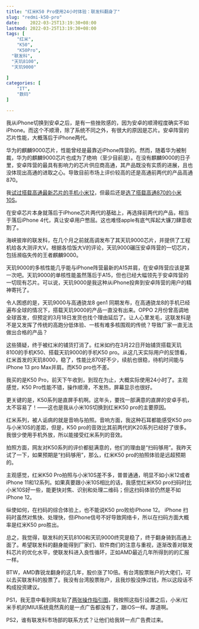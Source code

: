 ```yaml
---
title: "红米K50 Pro使用24小时体验：联发科翻身了"
slug: "redmi-k50-pro"
date:    2022-03-25T13:19:30+08:00
lastmod: 2022-03-25T13:19:30+08:00
tags: [
    "红米",
    "K50",
	"K50Pro",
  "联发科",
  "天玑8100",
  "天玑9000"

]
categories: [
    "IT",
    "数码"
]

---
```


我从iPhone切换到安卓之后，是有一些挫败感的，因为安卓的顺滑程度确实不如iPhone。而这个不顺滑，除了系统不同之外，有很大的原因是芯片。安卓阵营的芯片性能，大概落后于iPhone两代。

华为的麒麟9000芯片，性能曾经是最靠近iPhone阵营的。然而，随着华为被制裁，华为的麒麟9000芯片也成为了绝响（至少目前是）。在没有麒麟9000的日子里，安卓阵营的最具有影响力的芯片供应商高通，其产品既没有实质的进展，且也没体现出高通的进取之心。导致目前市场上评价较高的还是高通前两代的产品高通870。

我[试过搭载高通最新芯片的手机小米12](https://itlaws.cn/post/from-iphone12-to-mi12/)，但最后还是[选了搭载高通870的小米10S](https://itlaws.cn/post/from-iphone12-to-mi10s-k40/)。

在安卓芯片本身就落后于iPhone芯片两代的基础上，再选择前两代的产品，相当于落后iPhone 4代，真让安卓用户憋屈。这也难怪apple有底气挥起大镰刀肆意收割了。

海峡彼岸的联发科，在几个月之前就高调发布了其天玑9000芯片，并提供了工程机给各大测评大V。根据各恰饭大V的评论，天玑9000碾压安卓阵营的一切芯片，包括濒临失传的王者麒麟9000。

天玑9000的多核性能几乎能与iPhone阵营最新的A15并肩，在安卓阵营应该是第一次吧。天玑9000的单核性能虽然落后于A15，但也已经大幅领先于安卓阵营的一切现有芯片。可以说，天玑9000是我这种从iPhone投奔到安卓阵营的用户的精神寄托了。

令人困惑的是，天玑9000与高通骁龙8 gen1 同期发布，在高通骁龙8的手机已经遍布全球的情况下，搭载天玑9000的产品一直没有出来。OPPO 2月份曾高调地全球首发，但预定的3月18日发货也找个理由延后了。让人心里发毛，这联发科是不是又发挥了传统的高跑分低体验、一核有难多核围观的传统？导致厂家一直无法做出合格的产品？

这些猜疑，终于被红米的铺货打消了。红米如约在3月22日开始铺货搭载天玑8100的手机K50、搭载天玑9000的手机K50 pro。从这几天实际用户的反馈看，红米首发的天玑8000，稳了，性能比870好不少，续航也很稳，待机时间能与iPhone 13 pro Max并肩。而K50 pro也不差。

我买的是K50 Pro，前天下午收到，到现在为止，大概实际使用24小时了。主观感觉，K50 Pro性能不错，操作顺滑，不发热，屏幕显示也很好。

更关键的是，K50系列是直屏手机啊。这年头，要找一部满意的直屏的安卓手机，太不容易了！——这也是我从小米10S切换到红米K50 pro的主要原因。

红米系列，被人诟病的就是音响与拍照。音响方面，我这种石耳都能感受K50 pro与小米10S的差距，但是，K50 pro的音效比其前两代的K20系列已经好了很多。我很少使用手机外放，所以能接受红米系列的音效。

拍照方面，网友对K50系列的评价都挺满意的，他们的理由是“扫码够用”。我昨天试了一下，如果预期是“扫码够用”，那么，红米K50 pro的拍照体验是远超预期的。

主观感觉，红米K50 Pro拍照与小米10S差不多，普普通通，明显不如小米12或者iPhone 11和12系列。如果真要跟小米10S相比的话，我感觉红米K50 pro扫码时比小米10S好一些，能更快对焦、识别和处理二维码；但这扫码体验仍然是不如iPhone 12。

纵使如何，在扫码的综合体验上，也不能说K50 pro败给iPhone 12。 iPhone 扫码时虽然对焦快、处理快，但iPhone信号不好导致网络卡，所以在扫码方面大概率是红米K50 pro胜出。

总之，我觉得，联发科的天玑8100和天玑9000终究是稳了，终于翻身骑到高通上面了。希望联发科的翻身能得到厂家们、软件商们的注意与重视，逐渐改善对联发科芯片的优化水平，使联发科进入良性循环，正如AMD最近几年所得到的的汇报一样。

BTW，AMD靠锐龙翻身的这几年，股价涨了10倍。有台湾股票账户的大佬们，可以去买联发科的股票了。我没有台湾股票账户，且我炒股没挣过钱，所以这段话不构成投资建议。

PS1，我无意中看到网友贴了[两张操作指引图](http://ngabbs.com/read.php?tid=31166522&forder_by=postdatedesc&rand=880)，我按照这指引设置之后，小米/红米手机的MIUI系统竟然真的是一点广告都没有了，跟iOS一样。厚道啊。

PS2，谁有联发科市场部的联系方式？让他们给我转一点广告费过来。
